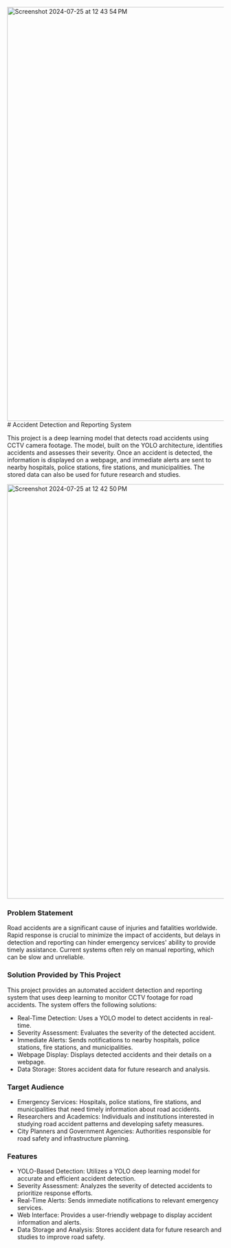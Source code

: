 <img width="963" alt="Screenshot 2024-07-25 at 12 43 54 PM" src="https://github.com/user-attachments/assets/0686de3b-6aac-419e-bb00-e329c0860bd4"># Accident Detection and Reporting System

This project is a deep learning model that detects road accidents using CCTV camera footage. The model, built on the YOLO architecture, identifies accidents and assesses their severity. Once an accident is detected, the information is displayed on a webpage, and immediate alerts are sent to nearby hospitals, police stations, fire stations, and municipalities. The stored data can also be used for future research and studies.

<img width="964" alt="Screenshot 2024-07-25 at 12 42 50 PM" src="https://github.com/user-attachments/assets/c5c59b18-fd35-4744-b203-adb3d7e4a468">


### Problem Statement

Road accidents are a significant cause of injuries and fatalities worldwide. Rapid response is crucial to minimize the impact of accidents, but delays in detection and reporting can hinder emergency services' ability to provide timely assistance. Current systems often rely on manual reporting, which can be slow and unreliable.

### Solution Provided by This Project
This project provides an automated accident detection and reporting system that uses deep learning to monitor CCTV footage for road accidents. The system offers the following solutions:

- Real-Time Detection: Uses a YOLO model to detect accidents in real-time.
- Severity Assessment: Evaluates the severity of the detected accident.
- Immediate Alerts: Sends notifications to nearby hospitals, police stations, fire stations, and municipalities.
- Webpage Display: Displays detected accidents and their details on a webpage.
- Data Storage: Stores accident data for future research and analysis.

### Target Audience
- Emergency Services: Hospitals, police stations, fire stations, and municipalities that need timely information about road accidents.
- Researchers and Academics: Individuals and institutions interested in studying road accident patterns and developing safety measures.
- City Planners and Government Agencies: Authorities responsible for road safety and infrastructure planning.

### Features
- YOLO-Based Detection: Utilizes a YOLO deep learning model for accurate and efficient accident detection.
- Severity Assessment: Analyzes the severity of detected accidents to prioritize response efforts.
- Real-Time Alerts: Sends immediate notifications to relevant emergency services.
- Web Interface: Provides a user-friendly webpage to display accident information and alerts.
- Data Storage and Analysis: Stores accident data for future research and studies to improve road safety.


